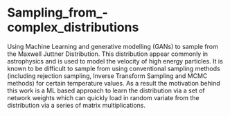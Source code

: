 # Sampling_from_-complex_distributions
Using Machine Learning and generative modelling (GANs) to sample from the Maxwell Juttner Distribution. This distribution appear commonly in astrophysics and is used to model the velocity of high energy particles. It is known to be difficult to sample from using conventional sampling methods (including rejection sampling, Inverse Transform Sampling and MCMC methods) for certain temperature values. As a result the motivation behind this work is a ML based approach to learn the distribution via a set of network weights which can quickly load in random variate from the distribution via a series of matrix multiplications.
